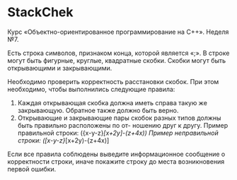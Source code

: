 # StackChek

Курс «Объектно-ориентированное программирование на C++». Неделя №7.

Есть строка символов, признаком конца, которой является «;». 
В строке могут быть фигурные, круглые, квадратные скобки. Скобки могут быть открывающими и закрывающими.

Необходимо проверить корректность расстановки скобок. При этом необходимо, чтобы выполнились следующие правила:
1. Каждая открывающая скобка должна иметь справа такую же закрывающую. Обратное также должно быть верно.
2. Открывающие и закрывающие пары скобок разных типов должны быть правильно расположены по от- ношению друг к другу.
Пример правильной строки: ({x-y-z}*[x+2y]-(z+4x))
Пример неправильной строки: ([x-y-z}*[x+2y)-{z+4x)]

Если все правила соблюдены выведите информационное сообщение о корректности строки, иначе покажите строку до места возникновения первой ошибки.
